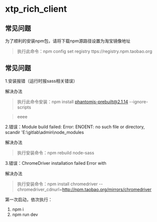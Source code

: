 # xtp_rich_client


## 常见问题
为了顺利的安装npm包，请将下载npm源路径设置为淘宝镜像地址

> 执行此命令：npm config set registry ttps://registry.npm.taobao.org

## 常见问题
1.安装报错（运行时报sass相关错误）

  解决办法
  > 执行此命令安装：npm install phantomjs-prebuilt@2.1.14 --ignore-scripts
  
  > eeee

2.错误：Module build failed: Error: ENOENT: no such file or directory, scandir 'E:\gitlab\admin\node_modules
  
  解决办法
  > 执行安装命令：npm rebuild node-sass

3.错误：ChromeDriver installation failed Error with
  
  解决办法
  >执行安装命令：npm install chromedriver --chromedriver_cdnurl=http://npm.taobao.org/mirrors/chromedriver
  
第一次启动，依次执行：

1) npm i
2) npm run dev